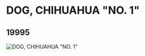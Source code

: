 # DOG, CHIHUAHUA "NO. 1"
## 19995
![DOG, CHIHUAHUA "NO. 1"](https://lc-www-live-s.legocdn.com/media/bricks/5/2/6102951.jpg)